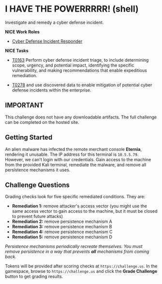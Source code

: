 # I HAVE THE POWERRRRR! (shell)

Investigate and remedy a cyber defense incident.

**NICE Work Roles**

- [Cyber Defense Incident Responder](https://niccs.cisa.gov/workforce-development/nice-framework)

**NICE Tasks**

- [T0163](https://niccs.cisa.gov/workforce-development/nice-framework) Perform cyber defense incident triage, to include determining scope, urgency, and potential impact, identifying the specific vulnerability, and making recommendations that enable expeditious remediation.

- [T0278](https://niccs.cisa.gov/workforce-development/nice-framework) and use discovered data to enable mitigation of potential cyber defense incidents within the enterprise.

## IMPORTANT

This challenge does not have any downloadable artifacts. The full challenge can be completed on the hosted site.

## Getting Started

An alien malware has infected the remote merchant console **Eternia**, rendering it unusable.  The IP address for this terminal is `10.5.5.79`. However, we can't login with our credentials.  Gain access to the machine from the provided Kali terminal, remediate the malware, and remove all persistence mechanisms it uses.


## Challenge Questions

Grading checks look for five specific remediated conditions. They are:

- **Remediation 1:** remove attacker's access vector (you might use the same access vector to gain access to the machine, but it must be closed to prevent future attacks)
- **Remediation 2:** remove persistence mechanism A
- **Remediation 3:** remove persistence mechanism B
- **Remediation 4:** remove persistence mechanism C
- **Remediation 5:** remove persistence mechanism D

_Persistence mechanisms periodically recreate themselves. You must remove persistence in a way that prevents **all** mechanisms from coming back._

Tokens will be provided after scoring checks at `https://challenge.us`.  In the gamespace, browse to `https://challenge.us` and click the **Grade Challenge** button to get grading results.

